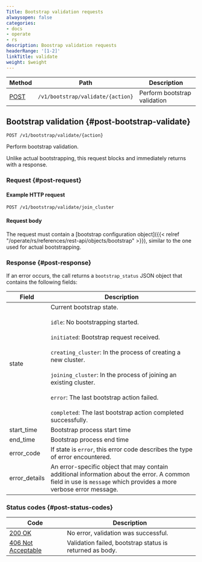 ```yaml
---
Title: Bootstrap validation requests
alwaysopen: false
categories:
- docs
- operate
- rs
description: Boostrap validation requests
headerRange: '[1-2]'
linkTitle: validate
weight: $weight
---
```


| Method | Path | Description |
|--------|------|-------------|
| [POST](#post-bootstrap-validate) | `/v1/bootstrap/validate/{action}` | Perform bootstrap validation |

## Bootstrap validation {#post-bootstrap-validate}

	POST /v1/bootstrap/validate/{action}

Perform bootstrap validation.

Unlike actual bootstrapping, this request blocks and immediately
returns with a response.

### Request {#post-request}

#### Example HTTP request

    POST /v1/bootstrap/validate/join_cluster

#### Request body

The request must contain a [bootstrap configuration object]({{< relref "/operate/rs/references/rest-api/objects/bootstrap" >}}), similar to the one used for actual bootstrapping.

### Response {#post-response} 

If an error occurs, the call returns a `bootstrap_status` JSON object that contains the following fields:

| Field | Description |
|-------|-------------|
| state | Current bootstrap state.<br></br>`idle`: No bootstrapping started.<br></br>`initiated`: Bootstrap request received.<br></br>`creating_cluster`: In the process of creating a new cluster.<br></br>`joining_cluster`: In the process of joining an existing cluster.<br></br>`error`: The last bootstrap action failed.<br></br>`completed`: The last bootstrap action completed successfully.|
| start_time | Bootstrap process start time |
| end_time | Bootstrap process end time |
| error_code | If state is `error`, this error code describes the type of error encountered. |
| error_details | An error-specific object that may contain additional information about the error. A common field in use is `message` which provides a more verbose error message.

### Status codes {#post-status-codes} 

| Code | Description |
|------|-------------|
| [200 OK](http://www.w3.org/Protocols/rfc2616/rfc2616-sec10.html#sec10.2.1) | No error, validation was successful. |
| [406 Not Acceptable](http://www.w3.org/Protocols/rfc2616/rfc2616-sec10.html#sec10.4.7) | Validation failed, bootstrap status is returned as body. |
